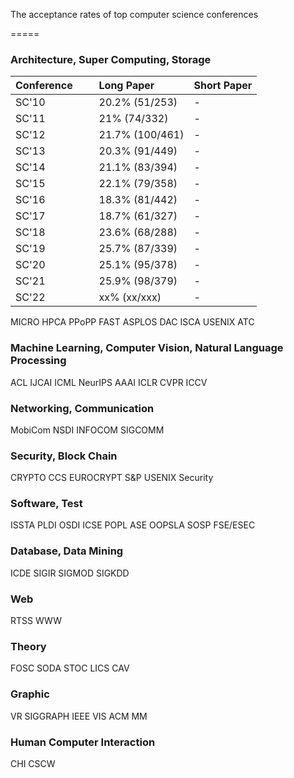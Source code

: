 The acceptance rates of top computer science conferences 

===== 


### Architecture, Super Computing, Storage

| Conference        | Long Paper           | Short Paper  |
| ------------- | :------------- | :----- |
|SC'10 | 20.2% (51/253) | - |
|SC'11 | 21% (74/332) | - |
|SC'12 | 21.7% (100/461) | - |
|SC'13 | 20.3% (91/449) | - |
|SC'14 | 21.1% (83/394) | - |
|SC'15 | 22.1% (79/358) | - |
|SC'16 | 18.3% (81/442) | - |
|SC'17 | 18.7% (61/327) | - |
|SC'18 | 23.6% (68/288) | - |
|SC'19 | 25.7% (87/339) | - |
|SC'20 | 25.1% (95/378) | - |
|SC'21 | 25.9% (98/379) | - |
|SC'22 | xx% (xx/xxx) | - |
MICRO
HPCA
PPoPP
FAST
ASPLOS
DAC
ISCA
USENIX ATC


### Machine Learning, Computer Vision, Natural Language Processing
ACL
IJCAI
ICML
NeurIPS
AAAI
ICLR
CVPR
ICCV


### Networking, Communication
MobiCom
NSDI
INFOCOM
SIGCOMM


### Security, Block Chain
CRYPTO
CCS
EUROCRYPT
S&P
USENIX Security


### Software, Test
ISSTA
PLDI
OSDI
ICSE
POPL
ASE
OOPSLA
SOSP
FSE/ESEC


### Database, Data Mining
ICDE
SIGIR
SIGMOD
SIGKDD


### Web
RTSS
WWW


### Theory
FOSC
SODA
STOC
LICS
CAV


### Graphic
VR
SIGGRAPH
IEEE VIS
ACM MM


### Human Computer Interaction
CHI
CSCW

